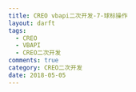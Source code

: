 ```yaml
---
title: CREO vbapi二次开发-7-球标操作
layout: darft
tags:
  - CREO
  - VBAPI
  - CREO二次开发
comments: true
category: CREO二次开发
date: 2018-05-05
---
```

